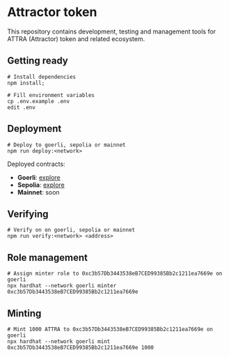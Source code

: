 # Attractor token

This repository contains development, testing and management tools
for ATTRA (Attractor) token and related ecosystem.

## Getting ready

```shell
# Install dependencies
npm install;

# Fill environment variables
cp .env.example .env
edit .env
```

## Deployment

```shell
# Deploy to goerli, sepolia or mainnet
npm run deploy:<network>
```

Deployed contracts:
- **Goerli**: [explore](https://goerli.etherscan.io/token/0x66afe97c101099777efcfa896a84a8dcbc56959d)
- **Sepolia**: [explore](https://sepolia.etherscan.io/address/0x66aFe97C101099777eFCFa896a84A8DcBc56959d)
- **Mainnet**: soon

## Verifying

```shell
# Verify on on goerli, sepolia or mainnet
npm run verify:<network> <address>
```

## Role management

```shell
# Assign minter role to 0xc3b57Db3443538eB7CED99385Bb2c1211ea7669e on goerli
npx hardhat --network goerli minter 0xc3b57Db3443538eB7CED99385Bb2c1211ea7669e
```

## Minting

```shell
# Mint 1000 ATTRA to 0xc3b57Db3443538eB7CED99385Bb2c1211ea7669e on goerli
npx hardhat --network goerli mint 0xc3b57Db3443538eB7CED99385Bb2c1211ea7669e 1000
```
